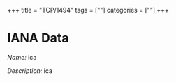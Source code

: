 +++
title = "TCP/1494"
tags = [""]
categories = [""]
+++

# IANA Data

_Name:_ ica

_Description:_ ica

